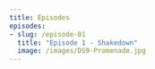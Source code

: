 ```yaml
---
title: Episodes
episodes:
- slug: /episode-01
  title: "Episode 1 - Shakedown"
  image: /images/DS9-Promenade.jpg
---
```

